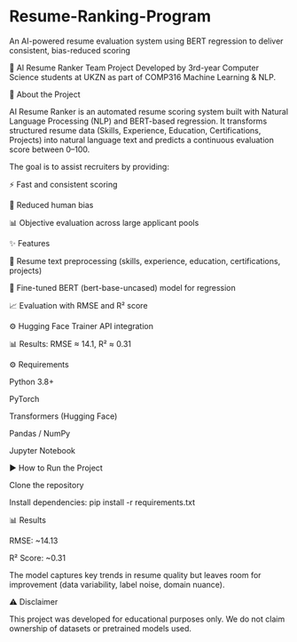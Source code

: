 # Resume-Ranking-Program
An AI-powered resume evaluation system using BERT regression to deliver consistent, bias-reduced scoring

🤖 AI Resume Ranker
Team Project Developed by 3rd-year Computer Science students at UKZN as part of COMP316 Machine Learning & NLP.

📖 About the Project

AI Resume Ranker is an automated resume scoring system built with Natural Language Processing (NLP) and BERT-based regression.
It transforms structured resume data (Skills, Experience, Education, Certifications, Projects) into natural language text and predicts a continuous evaluation score between 0–100.

The goal is to assist recruiters by providing:

⚡ Fast and consistent scoring

🎯 Reduced human bias

📊 Objective evaluation across large applicant pools

✨ Features

📝 Resume text preprocessing (skills, experience, education, certifications, projects)

🤗 Fine-tuned BERT (bert-base-uncased) model for regression

📈 Evaluation with RMSE and R² score

⚙️ Hugging Face Trainer API integration

📊 Results: RMSE ≈ 14.1, R² ≈ 0.31

⚙️ Requirements

  Python 3.8+
  
  PyTorch
  
  Transformers (Hugging Face)
  
  Pandas / NumPy
  
  Jupyter Notebook

▶️ How to Run the Project

  Clone the repository
  
  Install dependencies:
    pip install -r requirements.txt

📊 Results

  RMSE: ~14.13
  
  R² Score: ~0.31
  
  The model captures key trends in resume quality but leaves room for improvement (data variability, label noise, domain nuance).

⚠️ Disclaimer

  This project was developed for educational purposes only.
  We do not claim ownership of datasets or pretrained models used.
